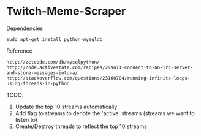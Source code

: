 # Twitch-Meme-Scraper
Dependencies
```
sudo apt-get install python-mysqldb
```

Reference
```
http://zetcode.com/db/mysqlpython/
http://code.activestate.com/recipes/299411-connect-to-an-irc-server-and-store-messages-into-a/
http://stackoverflow.com/questions/23100704/running-infinite-loops-using-threads-in-python
```

TODO: 
  1. Update the top 10 streams automatically
  2. Add flag to streams to denote the 'active' streams (streams we want to listen to)
  3. Create/Destroy threads to reflect the top 10 streams


